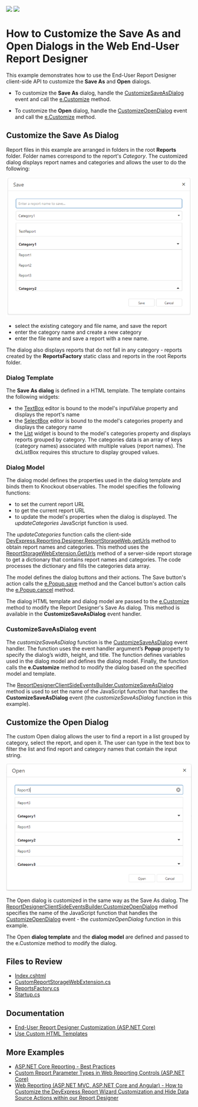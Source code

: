 <!-- default badges list -->
[![](https://img.shields.io/badge/Open_in_DevExpress_Support_Center-FF7200?style=flat-square&logo=DevExpress&logoColor=white)](https://supportcenter.devexpress.com/ticket/details/T897601)
[![](https://img.shields.io/badge/📖_How_to_use_DevExpress_Examples-e9f6fc?style=flat-square)](https://docs.devexpress.com/GeneralInformation/403183)
<!-- default badges end -->
# How to Customize the Save As and Open Dialogs in the Web End-User Report Designer    

This example demonstrates how to use the End-User Report Designer client-side API to customize the **Save As** and **Open** dialogs. 

* To customize the **Save As** dialog, handle the [CustomizeSaveAsDialog](https://docs.devexpress.com/XtraReports/js-ASPxClientReportDesigner?p=netframework#js_aspxclientreportdesigner_customizesaveasdialog) event and call the [e.Customize](https://docs.devexpress.com/XtraReports/js-ASPxClientReportDesignerCustomizeSaveAsDialogEventArgs#js_aspxclientreportdesignercustomizesaveasdialogeventargs_customize_template_model_) method.

* To customize the **Open** dialog, handle the [CustomizeOpenDialog](https://docs.devexpress.com/XtraReports/js-ASPxClientReportDesigner?p=netframework#js_aspxclientreportdesigner_customizeopendialog) event and call the [e.Customize](https://docs.devexpress.com/XtraReports/js-ASPxClientReportDesignerCustomizeOpenDialogEventArgs#js_aspxclientreportdesignercustomizeopendialogeventargs_customize_template_model_) method.

## Customize the Save As Dialog    

Report files in this example are arranged in folders in the root **Reports** folder. Folder names correspond to the report's _Category_.  The customized dialog displays report names and categories and allows the user to do the following: 

![Custom Save As Dialog](images/save-as-dialog.png)


* select the existing category and file name, and save the report  
* enter the category name and create a new category 
* enter the file name and save a report with a new name. 

The dialog also displays reports that do not fall in any category - reports created by the **ReportsFactory** static class and reports in the root Reports folder.   

### Dialog Template    

The **Save As dialog** is defined in a HTML template. The template contains the following widgets: 

* the [TextBox](https://js.devexpress.com/Documentation/Guide/Widgets/TextBox/Overview/) editor is bound to the model's inputValue property and displays the report's name 
* the [SelectBox](https://js.devexpress.com/Documentation/Guide/Widgets/SelectBox/Overview/) editor is bound to the model's categories property and displays the category name 
* the [List](https://js.devexpress.com/Documentation/Guide/Widgets/List/Overview/) widget is bound to the model's categories property and displays reports grouped by category. The categories data is an array of keys (category names) associated with multiple values (report names). The dxListBox  requires this structure to display grouped values. 
  

### Dialog Model   

The dialog model defines the properties used in the dialog template and binds them to Knockout observables. The model specifies the following functions: 

* to set the current report URL 
* to get the current report URL 
* to update the model's properties when the dialog is displayed. The _updateCategories_ JavaScript function is used. 

The _updateCategories_ function calls the client-side [DevExpress.Reporting.Designer.ReportStorageWeb.getUrls](https://docs.devexpress.com/XtraReports/js-ASPxClientReportDesigner?p=netframework#js_aspxclientreportdesigner_reportstoragegeturls) method to obtain report names and categories. This method uses the [ReportStorageWebExtension.GetUrls](https://docs.devexpress.com/XtraReports/DevExpress.XtraReports.Web.Extensions.ReportStorageWebExtension.GetUrls) method of a server-side report storage to get a dictionary that contains report names and categories. The code processes the dictionary and fills the categories data array. 

The model defines the dialog buttons and their actions. The Save button's action calls the [e.Popup.save](https://docs.devexpress.com/XtraReports/js-DevExpress.Reporting.Designer.Tools.SaveAsReportDialog?p=netframework#js_devexpress_reporting_designer_tools_saveasreportdialog_save_url_) method and the Cancel button's action calls the [e.Popup.cancel](https://docs.devexpress.com/XtraReports/js-DevExpress.Reporting.Designer.Tools.ReportDialogBase#js_devexpress_reporting_designer_tools_reportdialogbase_cancel) method. 

The dialog HTML template and dialog model are passed to the [e.Customize](https://docs.devexpress.com/XtraReports/js-ASPxClientReportDesignerCustomizeSaveAsDialogEventArgs#js_aspxclientreportdesignercustomizesaveasdialogeventargs_customize_template_model_) method to modify the Report Designer's Save As dialog. This method is available in the **CustomizeSaveAsDialog** event handler. 

### CustomizeSaveAsDialog event  

The _customizeSaveAsDialog_ function is the [CustomizeSaveAsDialog](https://docs.devexpress.com/XtraReports/js-ASPxClientReportDesigner?p=netframework#js_aspxclientreportdesigner_customizesaveasdialog) event handler. The function uses the event handler argument’s **Popup** property to specify the dialog’s width, height, and title. The function defines variables used in the dialog model and defines the dialog model. Finally, the function calls the **e.Customize** method to modify the dialog based on the specified model and template.  

The [ReportDesignerClientSideEventsBuilder.CustomizeSaveAsDialog](https://docs.devexpress.com/XtraReports/DevExpress.AspNetCore.Reporting.ReportDesigner.ReportDesignerClientSideEventsBuilder.CustomizeSaveAsDialog(System.String)) method is used to set the name of the JavaScript function that handles the **CustomizeSaveAsDialog** event (the _customizeSaveAsDialog_ function in this example).  

## Customize the Open Dialog   

The custom Open dialog allows the user to find a report in a list grouped by category, select the report, and open it. The user can type in the text box to filter the list and find report and category names that contain the input string.

![Custom Open Dialog](images/open-dialog.png)

The Open dialog is customized in the same way as the Save As dialog. The [ReportDesignerClientSideEventsBuilder.CustomizeOpenDialog](https://docs.devexpress.com/XtraReports/DevExpress.AspNetCore.Reporting.ReportDesigner.ReportDesignerClientSideEventsBuilder.CustomizeOpenDialog(System.String)) method specifies the name of the JavaScript function that handles the [CustomizeOpenDialog](https://docs.devexpress.com/XtraReports/js-ASPxClientReportDesigner?p=netframework#js_aspxclientreportdesigner_customizeopendialog) event - the _customizeOpenDialog_ function in this example.  

The Open **dialog template** and the **dialog model** are defined and passed to the e.Customize method to modify the dialog.  


## Files to Review

- [Index.cshtml](AspNetCoreReportingDialogCustomization/Views/Home/Index.cshtml)
- [CustomReportStorageWebExtension.cs](AspNetCoreReportingDialogCustomization/Services/CustomReportStorageWebExtension.cs)
- [ReportsFactory.cs](AspNetCoreReportingDialogCustomization/PredefinedReports/ReportsFactory.cs)
- [Startup.cs](AspNetCoreReportingDialogCustomization/Startup.cs)

## Documentation

- [End-User Report Designer Customization (ASP.NET Core)](https://docs.devexpress.com/XtraReports/400278/web-reporting/asp-net-core-reporting/end-user-report-designer-in-asp-net-applications/customize-the-report-designer)
- [Use Custom HTML Templates](https://docs.devexpress.com/XtraReports/403960/web-reporting/general-information-on-web-reporting/use-custom-html-templates)

## More Examples

- [ASP.NET Core Reporting - Best Practices](https://github.com/DevExpress-Examples/AspNetCore.Reporting.BestPractices)
- [Custom Report Parameter Types in Web Reporting Controls (ASP.NET Core)](https://github.com/DevExpress-Examples/Reporting-Custom-Parameter-Editor-AspNet-Core)
- [Web Reporting (ASP.NET MVC, ASP.NET Core and Angular) - How to Customize the DevExpress Report Wizard Customization and Hide Data Source Actions within our Report Designer](https://github.com/DevExpress-Examples/reporting-web-wizard-customization-service)
 
